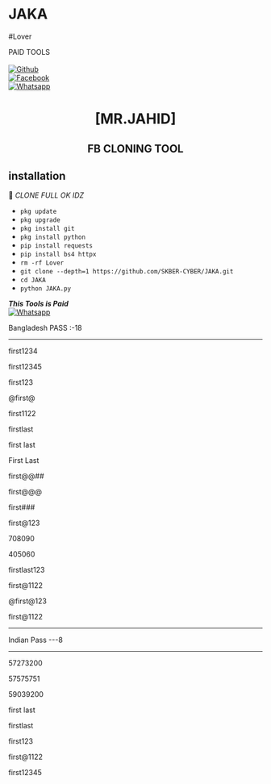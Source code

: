 # JAKA


#Lover

PAID TOOLS
<b></b> </br> <br>[![Github](https://img.shields.io/badge/Github-SKBER-CYBER-dimgray?style=flat-square&logo=github)](https://github.com/SKBER-CYBER)<br> [![Facebook](https://img.shields.io/badge/Facebook-SKBER-CYBER-blue?style=flat-square&logo=facebook)](https://www.facebook.com/profile.php?id=100086415663015)<br> [![Whatsapp](https://img.shields.io/badge/Whatsapp-JAHID-deepgreen?style=flat-square&logo=whatsapp)](https://wa.me/+8801917466867)



<h1 align="center"> [MR.JAHID]</h1>

<h2 align="center">  FB CLONING TOOL </h2>


## <b>installation</b>

🔰 _CLONE FULL OK IDZ_


- `pkg update`
- `pkg upgrade`
- `pkg install git`
- `pkg install python`
- `pip install requests`
- `pip install bs4 httpx`
- `rm -rf Lover`
- `git clone --depth=1 https://github.com/SKBER-CYBER/JAKA.git`
- `cd JAKA`
- `python JAKA.py`



 ___This Tools is Paid___</br>
 [![Whatsapp](https://img.shields.io/badge/Whatsapp-JAHID-deepgreen?style=flat-square&logo=whatsapp)](https://wa.me/+8801917466867)




Bangladesh PASS :-18

---------------------------------------
first1234

first12345

first123

@first@

first1122

firstlast

first last

First Last

first@@##

first@@@

first###

first@123

708090

405060

firstlast123

first@1122

@first@123

first@1122

---------------------------------------

Indian Pass ---8

---------------------------------------

57273200

57575751

59039200

first last

firstlast

first123

first@1122

first12345
